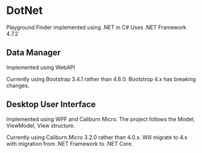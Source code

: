 # DotNet
Playground Finder implemented using .NET in C#
Uses .NET Framework 4.7.2

## Data Manager
Implemented using WebAPI

Currently using Bootstrap 3.4.1 rather than 4.6.0. Bootstrop 4.x has breaking changes. 

## Desktop User Interface
Implemented using WPF and Caliburn Micro. 
The project follows the Model, ViewModel, View structure. 

Currently using Caliburn.Micro 3.2.0 rather than 4.0.x. Will migrate to 4.x with migration from .NET Framework to .NET Core. 
